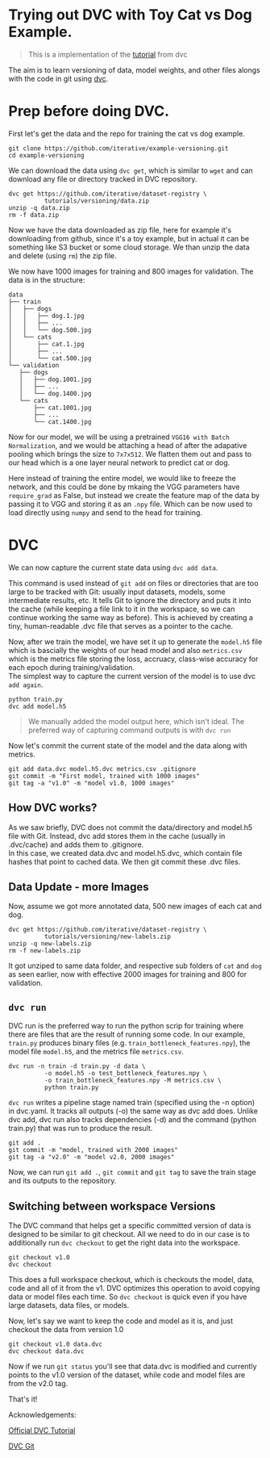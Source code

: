 # Trying out DVC with Toy Cat vs Dog Example.

> This is a implementation of the [tutorial](https://dvc.org/doc/use-cases/versioning-data-and-model-files/tutorial) from dvc

The aim is to learn versioning of data, model weights, and other files alongs with the code in git using [dvc](dvc.org).

# Prep before doing DVC.

First let's get the data and the repo for training the cat vs dog example.

```shell
git clone https://github.com/iterative/example-versioning.git
cd example-versioning
```

We can download the data using `dvc get`, which is similar to `wget` and can download any file or directory tracked in DVC repository.

```shell
dvc get https://github.com/iterative/dataset-registry \
          tutorials/versioning/data.zip
unzip -q data.zip
rm -f data.zip
```

Now we have the data downloaded as zip file, here for example it's downloading from github, since it's a toy example, but in actual it can be something like S3 bucket or some cloud storage. We than unzip the data and delete (using `rm`) the zip file.

We now have 1000 images for training and 800 images for validation. The data is in the structure:
```
data
├── train
│   ├── dogs
│   │   ├── dog.1.jpg
│   │   ├── ...
│   │   └── dog.500.jpg
│   └── cats
│       ├── cat.1.jpg
│       ├── ...
│       └── cat.500.jpg
└── validation
   ├── dogs
   │   ├── dog.1001.jpg
   │   ├── ...
   │   └── dog.1400.jpg
   └── cats
       ├── cat.1001.jpg
       ├── ...
       └── cat.1400.jpg
```

Now for our model, we will be using a pretrained `VGG16 with Batch Normalization`, and we would be attaching a head of after the adapative pooling which brings the size to `7x7x512`. We flatten them out and pass to our head which is a one layer neural network to predict cat or dog.

Here instead of training the entire model, we would like to freeze the network, and this could be done by mkaing the VGG parameters have `require_grad` as False, but instead we create the feature map of the data by passing it to VGG and storing it as an `.npy` file. Which can be now used to load directly using `numpy` and send to the head for training.

# DVC

We can now capture the current state data using `dvc add data`.

This command is used instead of `git add` on files or directories that are too large to be tracked with Git: usually input datasets, models, some intermediate results, etc. It tells Git to ignore the directory and puts it into the cache (while keeping a file link to it in the workspace, so we can continue working the same way as before). This is achieved by creating a tiny, human-readable .dvc file that serves as a pointer to the cache.

Now, after we train the model, we have set it up to generate the `model.h5` file which is bascially the weights of our head model and also `metrics.csv` which is the metrics file storing the loss, accruacy, class-wise accuracy for each epoch during training/validation.  
The simplest way to capture the current version of the model is to use dvc `add again`.

```shell
python train.py
dvc add model.h5
```
> We manually added the model output here, which isn't ideal. The preferred way of capturing command outputs is with `dvc run`

Now let's commit the current state of the model and the data along with metrics.

```shell
git add data.dvc model.h5.dvc metrics.csv .gitignore
git commit -m "First model, trained with 1000 images"
git tag -a "v1.0" -m "model v1.0, 1000 images"
```

## How DVC works?

As we saw briefly, DVC does not commit the data/directory and model.h5 file with Git. Instead, dvc add stores them in the cache (usually in .dvc/cache) and adds them to .gitignore.  
In this case, we created data.dvc and model.h5.dvc, which contain file hashes that point to cached data. We then git commit these .dvc files.

## Data Update - more Images

Now, assume we got more annotated data, 500 new images of each cat and dog.
```shell
dvc get https://github.com/iterative/dataset-registry \
          tutorials/versioning/new-labels.zip
unzip -q new-labels.zip
rm -f new-labels.zip
```
It got unziped to same data folder, and respective sub folders of `cat` and `dog` as seen earlier, now with effective 2000 images for training and 800 for validation.

## `dvc run`

DVC run is the preferred way to run the python scrip for training where there are files that are the result of running some code. In our example, `train.py` produces binary files (e.g. `train_bottleneck_features.npy`), the model file `model.h5`, and the metrics file `metrics.csv`.

```shell
dvc run -n train -d train.py -d data \
          -o model.h5 -o test_bottleneck_features.npy \
          -o train_bottleneck_features.npy -M metrics.csv \
          python train.py
```
`dvc run` writes a pipeline stage named train (specified using the -n option) in dvc.yaml. It tracks all outputs (-o) the same way as dvc add does. Unlike dvc add, dvc run also tracks dependencies (-d) and the command (python train.py) that was run to produce the result.

```shell
git add .
git commit -m "model, trained with 2000 images"
git tag -a "v2.0" -m "model v2.0, 2000 images"
```

Now, we can run `git add .`, `git commit` and `git tag` to save the train stage and its outputs to the repository.

## Switching between workspace Versions

The DVC command that helps get a specific committed version of data is designed to be similar to git checkout. All we need to do in our case is to additionally run `dvc checkout` to get the right data into the workspace.

```shell
git checkout v1.0
dvc checkout
```
This does a full workspace checkout, which is checkouts the model, data, code and all of it from the v1. DVC optimizes this operation to avoid copying data or model files each time. So `dvc checkout` is quick even if you have large datasets, data files, or models.

Now, let's say we want to keep the code and model as it is, and just checkout the data from version 1.0

```
git checkout v1.0 data.dvc
dvc checkout data.dvc
```

Now if we run `git status` you'll see that data.dvc is modified and currently points to the v1.0 version of the dataset, while code and model files are from the v2.0 tag.


That's it!

Acknowledgements:

[Official DVC Tutorial](https://dvc.org/doc/use-cases/versioning-data-and-model-files/tutorial)

[DVC Git](https://github.com/iterative/example-versioning)


